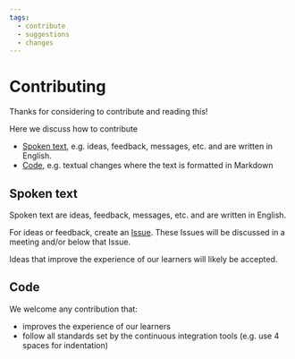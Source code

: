 ```yaml
---
tags:
  - contribute
  - suggestions
  - changes
---
```


# Contributing

Thanks for considering to contribute and reading this!

Here we discuss how to contribute

- [Spoken text](#spoken-text), e.g. ideas, feedback, messages, etc.
  and are written in English.
- [Code](#code), e.g. textual changes where the text is formatted in Markdown

## Spoken text

Spoken text are ideas, feedback, messages, etc. and are written in English.

For ideas or feedback, create an
[Issue](https://github.com/UPPMAX/naiss_file_transfer_course/issues).
These Issues will be discussed in a meeting and/or below that Issue.

Ideas that improve the experience of our learners
will likely be accepted.

## Code

We welcome any contribution that:

- improves the experience of our learners
- follow all standards set by the continuous integration tools
  (e.g. use 4 spaces for indentation)
